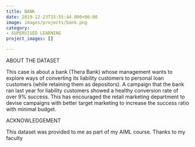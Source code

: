 ```yaml
---
title: BANK
date: 2019-12-23T15:55:44.000+06:00
image: images/projects/bank.png
category:
- SUPERVISED LEARNING
project_images: []

---
```

ABOUT THE DATASET

This case is about a bank (Thera Bank) whose management wants to explore ways of converting its liability customers to personal loan customers (while retaining them as depositors). A campaign that the bank ran last year for liability customers showed a healthy conversion rate of over 9% success. This has encouraged the retail marketing department to devise campaigns with better target marketing to increase the success ratio with minimal budget.

ACKNOWLEDGEMENT

This dataset was provided to me as part of my AIML course. Thanks to my faculty
